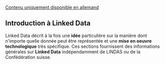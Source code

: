 [Contenu uniquement disponible en allemand](/technology/?lang=de)

## Introduction à Linked Data

Linked Data décrit à la fois une **idée** particulière sur la manière dont n'importe quelle donnée peut être représentée et une **mise en oeuvre technologique** très spécifique. Ces sections fournissent des informations générales sur **Linked Data** indépendamment de LINDAS ou de la Confédération suisse.
